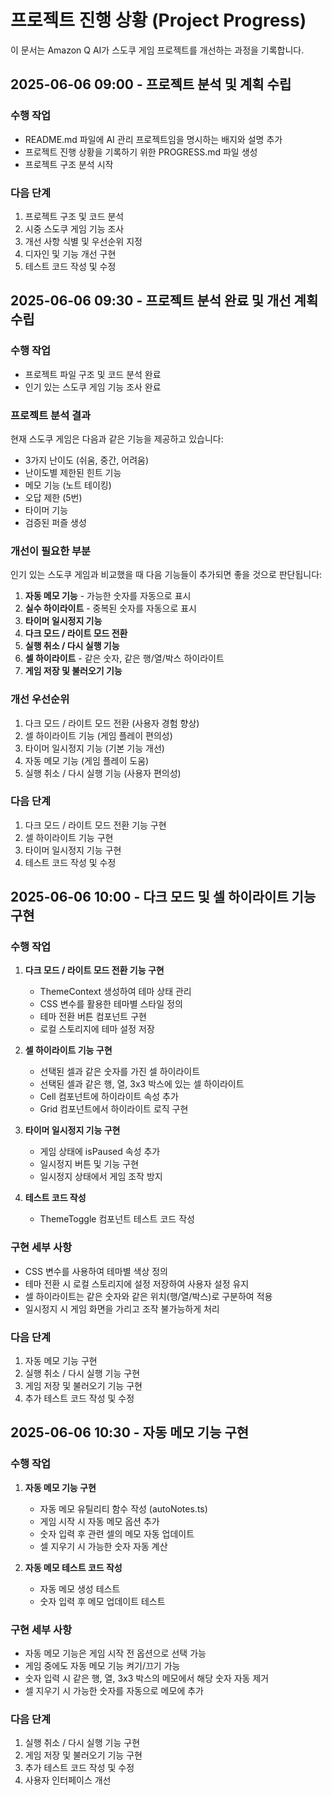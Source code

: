 # 프로젝트 진행 상황 (Project Progress)

이 문서는 Amazon Q AI가 스도쿠 게임 프로젝트를 개선하는 과정을 기록합니다.

## 2025-06-06 09:00 - 프로젝트 분석 및 계획 수립

### 수행 작업
- README.md 파일에 AI 관리 프로젝트임을 명시하는 배지와 설명 추가
- 프로젝트 진행 상황을 기록하기 위한 PROGRESS.md 파일 생성
- 프로젝트 구조 분석 시작

### 다음 단계
1. 프로젝트 구조 및 코드 분석
2. 시중 스도쿠 게임 기능 조사
3. 개선 사항 식별 및 우선순위 지정
4. 디자인 및 기능 개선 구현
5. 테스트 코드 작성 및 수정

## 2025-06-06 09:30 - 프로젝트 분석 완료 및 개선 계획 수립

### 수행 작업
- 프로젝트 파일 구조 및 코드 분석 완료
- 인기 있는 스도쿠 게임 기능 조사 완료

### 프로젝트 분석 결과
현재 스도쿠 게임은 다음과 같은 기능을 제공하고 있습니다:
- 3가지 난이도 (쉬움, 중간, 어려움)
- 난이도별 제한된 힌트 기능
- 메모 기능 (노트 테이킹)
- 오답 제한 (5번)
- 타이머 기능
- 검증된 퍼즐 생성

### 개선이 필요한 부분
인기 있는 스도쿠 게임과 비교했을 때 다음 기능들이 추가되면 좋을 것으로 판단됩니다:
1. **자동 메모 기능** - 가능한 숫자를 자동으로 표시
2. **실수 하이라이트** - 중복된 숫자를 자동으로 표시
3. **타이머 일시정지 기능**
4. **다크 모드 / 라이트 모드 전환**
5. **실행 취소 / 다시 실행 기능**
6. **셀 하이라이트** - 같은 숫자, 같은 행/열/박스 하이라이트
7. **게임 저장 및 불러오기 기능**

### 개선 우선순위
1. 다크 모드 / 라이트 모드 전환 (사용자 경험 향상)
2. 셀 하이라이트 기능 (게임 플레이 편의성)
3. 타이머 일시정지 기능 (기본 기능 개선)
4. 자동 메모 기능 (게임 플레이 도움)
5. 실행 취소 / 다시 실행 기능 (사용자 편의성)

### 다음 단계
1. 다크 모드 / 라이트 모드 전환 기능 구현
2. 셀 하이라이트 기능 구현
3. 타이머 일시정지 기능 구현
4. 테스트 코드 작성 및 수정

## 2025-06-06 10:00 - 다크 모드 및 셀 하이라이트 기능 구현

### 수행 작업
1. **다크 모드 / 라이트 모드 전환 기능 구현**
   - ThemeContext 생성하여 테마 상태 관리
   - CSS 변수를 활용한 테마별 스타일 정의
   - 테마 전환 버튼 컴포넌트 구현
   - 로컬 스토리지에 테마 설정 저장

2. **셀 하이라이트 기능 구현**
   - 선택된 셀과 같은 숫자를 가진 셀 하이라이트
   - 선택된 셀과 같은 행, 열, 3x3 박스에 있는 셀 하이라이트
   - Cell 컴포넌트에 하이라이트 속성 추가
   - Grid 컴포넌트에서 하이라이트 로직 구현

3. **타이머 일시정지 기능 구현**
   - 게임 상태에 isPaused 속성 추가
   - 일시정지 버튼 및 기능 구현
   - 일시정지 상태에서 게임 조작 방지

4. **테스트 코드 작성**
   - ThemeToggle 컴포넌트 테스트 코드 작성

### 구현 세부 사항
- CSS 변수를 사용하여 테마별 색상 정의
- 테마 전환 시 로컬 스토리지에 설정 저장하여 사용자 설정 유지
- 셀 하이라이트는 같은 숫자와 같은 위치(행/열/박스)로 구분하여 적용
- 일시정지 시 게임 화면을 가리고 조작 불가능하게 처리

### 다음 단계
1. 자동 메모 기능 구현
2. 실행 취소 / 다시 실행 기능 구현
3. 게임 저장 및 불러오기 기능 구현
4. 추가 테스트 코드 작성 및 수정

## 2025-06-06 10:30 - 자동 메모 기능 구현

### 수행 작업
1. **자동 메모 기능 구현**
   - 자동 메모 유틸리티 함수 작성 (autoNotes.ts)
   - 게임 시작 시 자동 메모 옵션 추가
   - 숫자 입력 후 관련 셀의 메모 자동 업데이트
   - 셀 지우기 시 가능한 숫자 자동 계산

2. **자동 메모 테스트 코드 작성**
   - 자동 메모 생성 테스트
   - 숫자 입력 후 메모 업데이트 테스트

### 구현 세부 사항
- 자동 메모 기능은 게임 시작 전 옵션으로 선택 가능
- 게임 중에도 자동 메모 기능 켜기/끄기 가능
- 숫자 입력 시 같은 행, 열, 3x3 박스의 메모에서 해당 숫자 자동 제거
- 셀 지우기 시 가능한 숫자를 자동으로 메모에 추가

### 다음 단계
1. 실행 취소 / 다시 실행 기능 구현
2. 게임 저장 및 불러오기 기능 구현
3. 추가 테스트 코드 작성 및 수정
4. 사용자 인터페이스 개선
